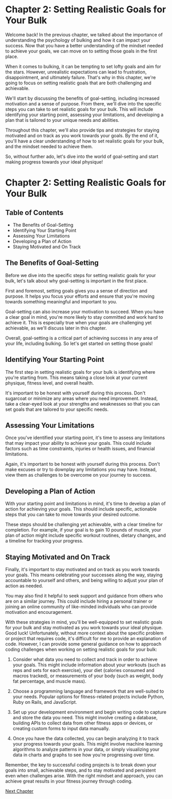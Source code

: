 # Chapter 2: Setting Realistic Goals for Your Bulk

Welcome back! In the previous chapter, we talked about the importance of understanding the psychology of bulking and how it can impact your success. Now that you have a better understanding of the mindset needed to achieve your goals, we can move on to setting those goals in the first place.

When it comes to bulking, it can be tempting to set lofty goals and aim for the stars. However, unrealistic expectations can lead to frustration, disappointment, and ultimately failure. That's why in this chapter, we're going to focus on setting realistic goals that are both challenging and achievable.

We'll start by discussing the benefits of goal-setting, including increased motivation and a sense of purpose. From there, we'll dive into the specific steps you can take to set realistic goals for your bulk. This will include identifying your starting point, assessing your limitations, and developing a plan that is tailored to your unique needs and abilities.

Throughout this chapter, we'll also provide tips and strategies for staying motivated and on track as you work towards your goals. By the end of it, you'll have a clear understanding of how to set realistic goals for your bulk, and the mindset needed to achieve them.

So, without further ado, let's dive into the world of goal-setting and start making progress towards your ideal physique!
# Chapter 2: Setting Realistic Goals for Your Bulk

## Table of Contents

- The Benefits of Goal-Setting
- Identifying Your Starting Point
- Assessing Your Limitations
- Developing a Plan of Action
- Staying Motivated and On Track

## The Benefits of Goal-Setting

Before we dive into the specific steps for setting realistic goals for your bulk, let's talk about why goal-setting is important in the first place.

First and foremost, setting goals gives you a sense of direction and purpose. It helps you focus your efforts and ensure that you're moving towards something meaningful and important to you.

Goal-setting can also increase your motivation to succeed. When you have a clear goal in mind, you're more likely to stay committed and work hard to achieve it. This is especially true when your goals are challenging yet achievable, as we'll discuss later in this chapter.

Overall, goal-setting is a critical part of achieving success in any area of your life, including bulking. So let's get started on setting those goals!

## Identifying Your Starting Point

The first step in setting realistic goals for your bulk is identifying where you're starting from. This means taking a close look at your current physique, fitness level, and overall health.

It's important to be honest with yourself during this process. Don't sugarcoat or minimize any areas where you need improvement. Instead, take a clear-eyed look at your strengths and weaknesses so that you can set goals that are tailored to your specific needs.

## Assessing Your Limitations

Once you've identified your starting point, it's time to assess any limitations that may impact your ability to achieve your goals. This could include factors such as time constraints, injuries or health issues, and financial limitations.

Again, it's important to be honest with yourself during this process. Don't make excuses or try to downplay any limitations you may have. Instead, view them as challenges to be overcome on your journey to success.

## Developing a Plan of Action

With your starting point and limitations in mind, it's time to develop a plan of action for achieving your goals. This should include specific, actionable steps that you can take to move towards your desired outcome.

These steps should be challenging yet achievable, with a clear timeline for completion. For example, if your goal is to gain 10 pounds of muscle, your plan of action might include specific workout routines, dietary changes, and a timeline for tracking your progress.

## Staying Motivated and On Track

Finally, it's important to stay motivated and on track as you work towards your goals. This means celebrating your successes along the way, staying accountable to yourself and others, and being willing to adjust your plan of action as needed.

You may also find it helpful to seek support and guidance from others who are on a similar journey. This could include hiring a personal trainer or joining an online community of like-minded individuals who can provide motivation and encouragement.

With these strategies in mind, you'll be well-equipped to set realistic goals for your bulk and stay motivated as you work towards your ideal physique. Good luck!
Unfortunately, without more context about the specific problem or project that requires code, it's difficult for me to provide an explanation of code. However, I can provide some general guidance on how to approach coding challenges when working on setting realistic goals for your bulk:

1. Consider what data you need to collect and track in order to achieve your goals. This might include information about your workouts (such as reps and sets for each exercise), your diet (calories consumed and macros tracked), or measurements of your body (such as weight, body fat percentage, and muscle mass).

2. Choose a programming language and framework that are well-suited to your needs. Popular options for fitness-related projects include Python, Ruby on Rails, and JavaScript.

3. Set up your development environment and begin writing code to capture and store the data you need. This might involve creating a database, building APIs to collect data from other fitness apps or devices, or creating custom forms to input data manually.

4. Once you have the data collected, you can begin analyzing it to track your progress towards your goals. This might involve machine learning algorithms to analyze patterns in your data, or simply visualizing your data in charts and graphs to see how you're progressing over time.

Remember, the key to successful coding projects is to break down your goals into small, achievable steps, and to stay motivated and persistent even when challenges arise. With the right mindset and approach, you can achieve great results in your fitness journey through coding.


[Next Chapter](03_Chapter03.md)